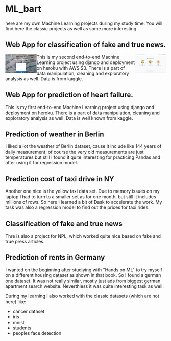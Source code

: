 # ML_bart
here are my own Machine Learning projects during my study time. You will find here the classic projects as well as some more interesting.

## Web App for classification of fake and true news.
<img src="./Web App for prediction of fake news/fake_land.png" width="98" height="58" style="float:left"> <img src="./Web App for prediction of fake news/fake_land_2.png" width="98" height="58" style="float:right">
This is my second end-to-end Machine Learning project using django and deployment on heroku with AWS S3. There is a part of data manipulation, cleaning and exploratory analysis as well. Data is from kaggle.

## Web App for prediction of heart failure.
This is my first end-to-end Machine Learning project using django and deployment on heroku. There is a part of data manipulation, cleaning and exploratory analysis as well. Data is well known from kaggle.

## Prediction of weather in Berlin
I liked a lot the weather of Berlin dataset, cause it include like 144 years of daily measurement; of course the very old measurements are just temperatures but still i found it quite interesting for practicing Pandas and after using it for regression model.

## Prediction cost of taxi drive in NY
Another one nice is the yellow taxi data set. Due to memory issues on my laptop I had to turn to a smaller set as for one month, but still it includes millions of rows. So here I learned a bit of Dask to accelerate the work. My task was also a regression model to find out the prices for taxi rides.

## Classification of fake and true news
Thre is also a project for NPL, which worked quite nice based on fake and true press articles.

## Prediction of rents in Germany
I wanted on the beginning after studiying with "Hands on ML" to try myself on a different housing dataset as shown in that book. So I found a german one dataset. It was not really similar, mostly just ads from biggest german apartment search website. Neverthless it was quite interesting task as well.

During my learning I also worked with the classic datasets (which are not here) like:
- cancer dataset
- iris
- mnist
- students
- peoples face detection
